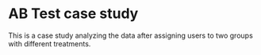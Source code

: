 # AB Test case study
This is a case study analyzing the data after assigning users to two groups with different treatments.
